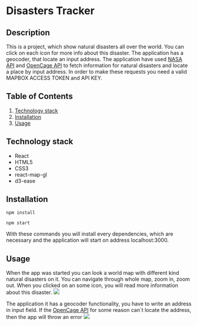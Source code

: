 # Disasters Tracker

## Description
This is a project, which show natural disasters all over the world. You can click on each icon for more info about this disaster.
The application has a geocoder, that locate an input address. The application have used [NASA API](https://eonet.sci.gsfc.nasa.gov/docs/v3#eventsAPI) and [OpenCage API](https://opencagedata.com/) to fetch information for natural disasters and locate a place by input address. In order to make these requests you need a valid MAPBOX ACCESS TOKEN and API KEY.

## Table of Contents
1. [Technology stack](https://github.com/IvayloBorisov/disasters-tracker#technology-stack)
2. [Installation](https://github.com/IvayloBorisov/disasters-tracker#installation)
3. [Usage](https://github.com/IvayloBorisov/disasters-tracker#usage)

## Technology stack
- React
- HTML5
- CSS3
- react-map-gl
- d3-ease

## Installation
```
npm install 
```
```
npm start 
```
With these commands you will install every dependencies, which are necessary and the application will start on address localhost:3000.

## Usage
When the app was started you can look a world map with different kind natural disasters on it. You can navigate through whole map, zoom in, zoom out. When you clicked on an some icon, you will read more information about this disaster. 
![](src/repo_image/home)

The application it has a geocoder functionality, you have to write an address in input field. If the  [OpenCage API](https://opencagedata.com/) for some reason can`t locate the address, then the app will throw an error
![](https://github.com/IvayloBorisov/disasters-tracker/blob/master/src/repo_image/error)





